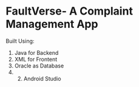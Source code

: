 # FaultVerse- A Complaint Management App

Built Using:
1. Java  for Backend
2. XML for Frontent
3. Oracle as Database
4. 2. Android Studio
